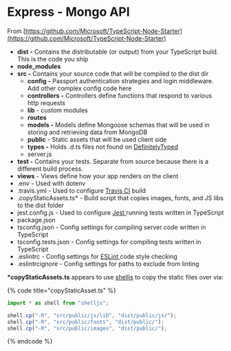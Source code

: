 # Express - Mongo API



From [https://github.com/Microsoft/TypeScript-Node-Starter](https://github.com/Microsoft/TypeScript-Node-Starter)

* **dist -** Contains the distributable \(or output\) from your TypeScript build. This is the code you ship
* **node\_modules**
* **src -** Contains your source code that will be compiled to the dist dir
  * **config -** Passport authentication strategies and login middleware. Add other complex config code here
  * **controllers -** Controllers define functions that respond to various http requests
  * **lib** - custom modules
  * **routes**
  * **models -** Models define Mongoose schemas that will be used in storing and retrieving data from MongoDB
  * **public** - Static assets that will be used client side
  * **types -** Holds .d.ts files not found on [DefinitelyTyped](https://github.com/DefinitelyTyped/DefinitelyTyped)
  * server.js
* **test -** Contains your tests. Separate from source because there is a different build process.
* **views** - Views define how your app renders on the client
* .env - Used with dotenv
* .travis.yml - Used to configure [Travis CI](https://travis-ci.org/) build
* .copyStaticAssets.ts\* - Build script that copies images, fonts, and JS libs to the dist folder 
* jest.config.js - Used to configure [Jest ](https://jestjs.io/)running tests written in TypeScript
* package.json
* tsconfig.json - Config settings for compiling server code written in TypeScript
* tsconfig.tests.json - Config settings for compiling tests written in TypeScript
* .eslintrc - Config settings for [ESLint ](https://eslint.org/docs/user-guide/command-line-interface)code style checking
* .eslintrcignore - Config settings for paths to exclude from linting

**\*copyStaticAssets.ts** appears to use [shelljs](https://github.com/shelljs/shelljs) to copy the static files over via:

{% code title="copyStaticAsset.ts" %}
```typescript
import * as shell from "shelljs";

shell.cp("-R", "src/public/js/lib", "dist/public/js/");
shell.cp("-R", "src/public/fonts", "dist/public/");
shell.cp("-R", "src/public/images", "dist/public/");
```
{% endcode %}

